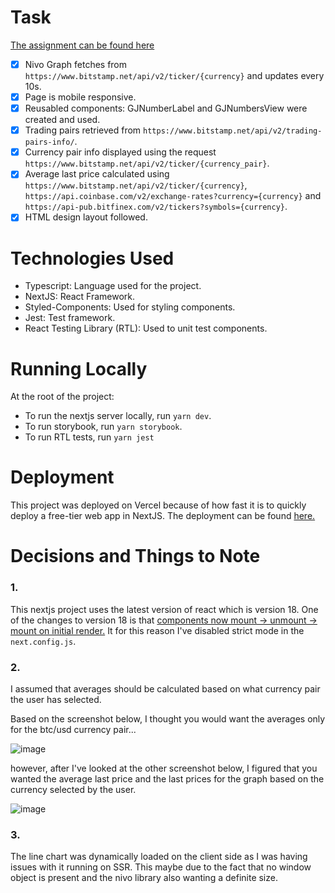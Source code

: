# Task
<a href="https://www.dropbox.com/s/61igxq8iqz1azq4/Front-end%20assignment.pdf?dl=0">The assignment can be found here</a>
- [x] Nivo Graph fetches from `https://www.bitstamp.net/api/v2/ticker/{currency}` and updates every 10s.
- [x] Page is mobile responsive.
- [x] Reusabled components: GJNumberLabel and GJNumbersView were created and used.
- [x] Trading pairs retrieved from `https://www.bitstamp.net/api/v2/trading-pairs-info/`.
- [x] Currency pair info displayed using the request `https://www.bitstamp.net/api/v2/ticker/{currency_pair}`.
- [x] Average last price calculated using `https://www.bitstamp.net/api/v2/ticker/{currency}`, `https://api.coinbase.com/v2/exchange-rates?currency={currency}` and `https://api-pub.bitfinex.com/v2/tickers?symbols={currency}`.
- [x] HTML design layout followed.

# Technologies Used
- Typescript: Language used for the project.
- NextJS: React Framework.
- Styled-Components: Used for styling components.
- Jest: Test framework.
- React Testing Library (RTL): Used to unit test components.

# Running Locally
At the root of the project:
- To run the nextjs server locally, run `yarn dev`.
- To run storybook, run `yarn storybook`.
- To run RTL tests, run `yarn jest`


# Deployment
This project was deployed on Vercel because of how fast it is to quickly deploy a free-tier web app in NextJS. The deployment can be found <a href="https://crypto-exchange-wheat.vercel.app/">here.</a>

# Decisions and Things to Note
### 1.
This nextjs project uses the latest version of react which is version 18. One of the changes to version 18 is that <a href="https://reactjs.org/blog/2022/03/08/react-18-upgrade-guide.html#updates-to-strict-mode">components now mount -> unmount -> mount on initial render.</a> It for this reason I've disabled strict mode in the `next.config.js`.

### 2.
I assumed that averages should be calculated based on what currency pair the user has selected.

Based on the screenshot below, I thought you would want the averages only for the btc/usd currency pair...

![image](https://user-images.githubusercontent.com/45020076/179522665-243548e4-8b90-4f04-9c00-8462c0d66bf0.png)


however, after I've looked at the other screenshot below, I figured that you wanted the average last price and the last prices for the graph based on the currency selected by the user.

![image](https://user-images.githubusercontent.com/45020076/179526325-ed6a99bb-af49-4718-8704-19d42f2fcad1.png)

### 3.
The line chart was dynamically loaded on the client side as I was having issues with it running on SSR. This maybe due to the fact that no window object is present and the nivo library also wanting a definite size.
